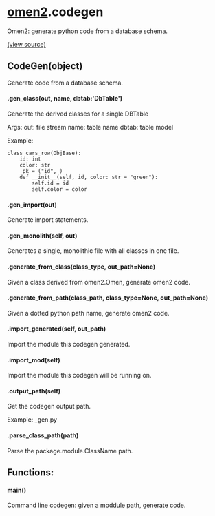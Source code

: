 # [omen2](omen2.md).codegen
Omen2: generate python code from a database schema.


[(view source)](https://github.com/atakamallc/omen2/blob/master/omen2/codegen.py)
## CodeGen(object)
Generate code from a database schema.


#### .gen_class(out, name, dbtab:'DbTable')
Generate the derived classes for a single DBTable

Args:
    out: file stream
    name: table name
    dbtab: table model

Example:

    class cars_row(ObjBase):
        id: int
        color: str
        _pk = ("id", )
        def __init__(self, id, color: str = "green"):
            self.id = id
            self.color = color



#### .gen_import(out)
Generate import statements.

#### .gen_monolith(self, out)
Generates a single, monolithic file with all classes in one file.

#### .generate_from_class(class_type, out_path=None)
Given a class derived from omen2.Omen, generate omen2 code.

#### .generate_from_path(class_path, class_type=None, out_path=None)
Given a dotted python path name, generate omen2 code.

#### .import_generated(self, out_path)
Import the module this codegen generated.

#### .import_mod(self)
Import the module this codegen will be running on.

#### .output_path(self)
Get the codegen output path.

Example: <module-path>_gen.py


#### .parse_class_path(path)
Parse the package.module.ClassName path.

## Functions:

#### main()
Command line codegen: given a moddule path, generate code.

